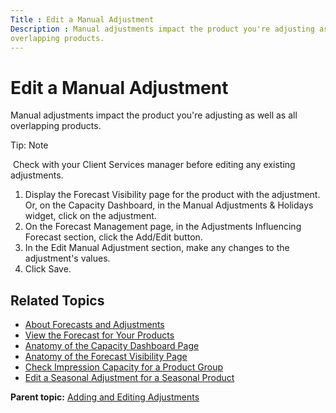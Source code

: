 ```yaml
---
Title : Edit a Manual Adjustment
Description : Manual adjustments impact the product you're adjusting as well as all
overlapping products.
---
```



# Edit a Manual Adjustment



Manual adjustments impact the product you're adjusting as well as all
overlapping products.



Tip: Note

 Check with your Client Services manager before editing any existing
adjustments.



1.  Display the Forecast Visibility page for the product with the
    adjustment.  
    Or, on the Capacity Dashboard, in the Manual Adjustments & Holidays
    widget, click on the adjustment.
2.  On the Forecast Management page, in
    the Adjustments Influencing
    Forecast section, click
    the Add/Edit button. 
3.  In the Edit Manual
    Adjustment section, make any changes to the adjustment's
    values.
4.  Click Save.

<div id="ID-000028b8__section_g5r_vlb_nwb" >

## Related Topics

- <a href="about-forecasts-and-adjustments.html" class="xref">About
  Forecasts and Adjustments</a>
- <a href="view-the-forecast-for-your-products.html" class="xref">View the
  Forecast for Your Products</a>
- <a href="anatomy-of-the-capacity-dashboard-page.html"
  class="xref">Anatomy of the Capacity Dashboard Page</a>
- <a href="anatomy-of-the-forecast-visibility-page.html"
  class="xref">Anatomy of the Forecast Visibility Page</a>
- <a href="check-impression-capacity-for-a-product-group.html"
  class="xref">Check Impression Capacity for a Product Group</a>
- <a href="edit-a-seasonal-adjustment-for-a-seasonal-product.html"
  class="xref">Edit a Seasonal Adjustment for a Seasonal Product</a>





<div class="familylinks">

<div class="parentlink">

**Parent topic:**
<a href="../topics/adding-and-editing-adjustments.html"
class="link">Adding and Editing Adjustments</a>






